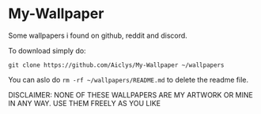 # My-Wallpaper
Some wallpapers i found on github, reddit and discord.

To download simply do:
```
git clone https://github.com/Aiclys/My-Wallpaper ~/wallpapers
```
You can aslo do `rm -rf ~/wallpapers/README.md` to delete the readme file.

DISCLAIMER: NONE OF THESE WALLPAPERS ARE MY ARTWORK OR MINE IN ANY WAY. USE THEM FREELY AS YOU LIKE
